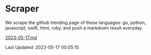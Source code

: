 # Scraper

We scrape the github trending page of these languages: go, python, javascript, swift, html, ruby, and push a markdown result everyday.

[2023-05-17.md](https://github.com/henson/Scraper/blob/master/2023-05-17.md)

Last Updated: 2023-05-17 00:05:15